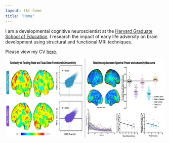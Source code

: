 ```yaml
---
layout: tkt-home
title: "Home"
---
```


I am a developmental cognitive neuroscientist at the [Harvard Graduate School of Education](https://www.gse.harvard.edu). I research the impact of early life adversity on brain development using structural and functional MRI techniques.  

Please view my CV [here](pdfs/TKT_cv_2024.pdf).

<img src="/images/website_figs2.jpg" width="800" height="250" />

<!--stackedit_data:
eyJoaXN0b3J5IjpbLTYxOTc0MjMyOCwxODcwOTgyMzI2LDc4Nz
Q2NjY0N119
<img align="right" src="/images/website_figs.pdf" width="120" height="120" hspace="20" />

-->
